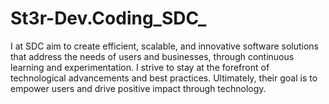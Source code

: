 # St3r-Dev.Coding_SDC_
I at SDC aim to create efficient, scalable, and innovative software solutions that address the needs of users and businesses, through continuous learning and experimentation. I strive to stay at the forefront of technological advancements and best practices. Ultimately, their goal is to empower users and drive positive impact through technology.

